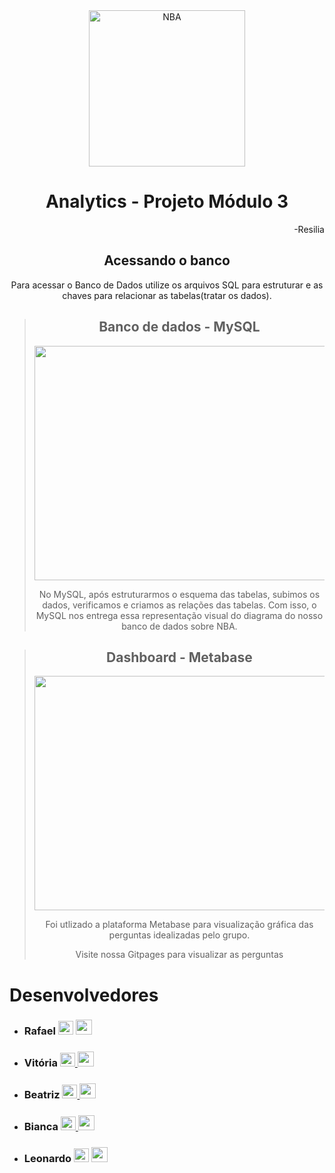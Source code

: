 <div align="center"><img align="center" alt="NBA" src="https://user-images.githubusercontent.com/87882835/138522198-22c9db98-6510-466a-a9c5-07c1f46545ce.png"  height="250px" ></div>


<div align="center">
  
# Analytics - Projeto Módulo 3

</div>
<div align="right">-Resilia</div>


<div align="center">

##
  
  
 ## Acessando o banco 
  
 Para acessar o <a> Banco de Dados </a> utilize os arquivos SQL para estruturar e as chaves para relacionar as tabelas(tratar os dados).
  

##
  
> ## Banco de dados - MySQL  
> 
><img src="https://user-images.githubusercontent.com/87882835/139138031-9699f217-2b29-4c2d-aaf1-4240f60d7204.jpg" height="375px" width="565px">
><p>No MySQL, após estruturarmos o esquema das tabelas, subimos os dados, verificamos e criamos as relações das tabelas. Com isso, o MySQL nos entrega essa representação visual do diagrama do nosso banco de dados sobre NBA.</p>
></div>
##

<div align="center">
  
  

##

> ## Dashboard - Metabase
>
><img src="https://user-images.githubusercontent.com/87882835/139140227-0f0ae09d-bc75-480b-9625-d8da3beb1fef.jpg" height="375px" width="565px">
><p>Foi utlizado a plataforma Metabase para visualização gráfica das perguntas idealizadas pelo grupo.</p>
><p>Visite nossa Gitpages para visualizar as perguntas</p>
></div>
##
# Desenvolvedores

* ### Rafael <a href="https://www.linkedin.com/in/rafaelsfsoares/" target="_blank"><img src="https://user-images.githubusercontent.com/87882835/138565094-66ce9be2-2596-48ff-9a35-d03f166aa661.png" height="22px" width="24px" ></a> <a href="https://github.com/RafaelSFsoares" target="_blank"><img src="https://user-images.githubusercontent.com/87882835/138565599-5d29175b-ca1d-4dc8-88b5-bb7a1fc21b29.png" height="24px" width="26px" > </a>
 
* ### Vitória <a href="https://www.linkedin.com/in/vit%C3%B3ria-bernardino-757504184/" target="_blank"><img src="https://user-images.githubusercontent.com/87882835/138565094-66ce9be2-2596-48ff-9a35-d03f166aa661.png" height="22px" width="24px" > </a> <a href="https://github.com/vitorianb" target="_blank"><img src="https://user-images.githubusercontent.com/87882835/138565599-5d29175b-ca1d-4dc8-88b5-bb7a1fc21b29.png" height="24px" width="26px" > </a>
 
* ### Beatriz <a href="https://www.linkedin.com/in/beatriz-medeiros-costa-15572014b/" target="_blank"><img src="https://user-images.githubusercontent.com/87882835/138565094-66ce9be2-2596-48ff-9a35-d03f166aa661.png" height="22px" width="24px" > </a> <a href="https://github.com/beatrizmdc" target="_blank"><img src="https://user-images.githubusercontent.com/87882835/138565599-5d29175b-ca1d-4dc8-88b5-bb7a1fc21b29.png" height="24px" width="26px" > </a>
 
* ### Bianca <a href="https://www.linkedin.com/in/bianca-padilha-070772174/" target="_blank"><img src="https://user-images.githubusercontent.com/87882835/138565094-66ce9be2-2596-48ff-9a35-d03f166aa661.png" height="22px" width="24px" > </a> <a href="https://github.com/Padilha27" target="_blank"><img src="https://user-images.githubusercontent.com/87882835/138565599-5d29175b-ca1d-4dc8-88b5-bb7a1fc21b29.png" height="24px" width="26px" > </a>

* ### Leonardo <a href="https://www.linkedin.com/in/leoosilva/" target="_blank"><img src="https://user-images.githubusercontent.com/87882835/138565094-66ce9be2-2596-48ff-9a35-d03f166aa661.png" height="22px" width="24px" ></a> <a href="https://github.com/Silva-Leo" target="_blank"><img src="https://user-images.githubusercontent.com/87882835/138565599-5d29175b-ca1d-4dc8-88b5-bb7a1fc21b29.png" height="24px" width="26px" > </a>

